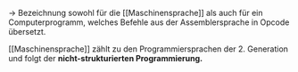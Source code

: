 
-> Bezeichnung sowohl für die [[Maschinensprache]] als auch für ein Computerprogramm, welches Befehle aus der Assemblersprache in Opcode übersetzt.

[[Maschinensprache]] zählt zu den Programmiersprachen der 2. Generation und folgt der **nicht-strukturierten Programmierung.**



